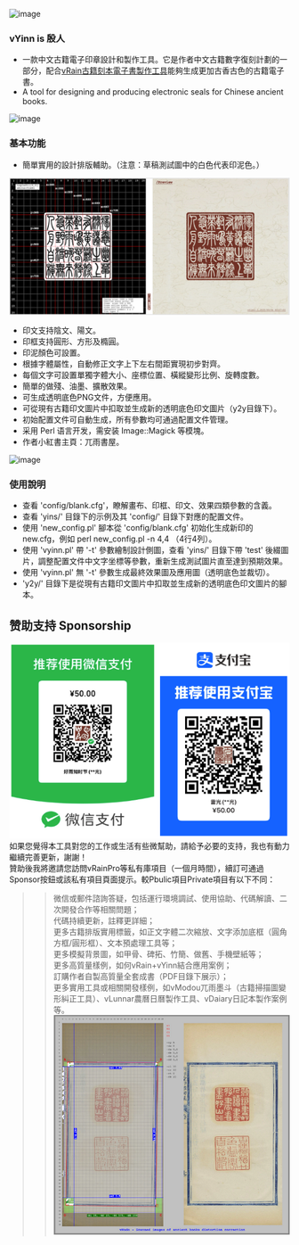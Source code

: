 
![image](https://github.com/shanleiguang/vYinn/blob/main/images/00.png)

### vYinn is 殷人

- 一款中文古籍電子印章設計和製作工具。它是作者中文古籍數字復刻計劃的一部分，配合[vRain古籍刻本電子書製作工具](https://github.com/shanleiguang/vRain)能夠生成更加古香古色的古籍電子書。
- A tool for designing and producing electronic seals for Chinese ancient books.

![image](https://github.com/shanleiguang/vYinn/blob/main/images/02.png)

### 基本功能

- 簡單實用的設計排版輔助。（注意：草稿測試圖中的白色代表印泥色。）

![image](https://github.com/shanleiguang/vYinn/blob/main/images/01.png)

- 印文支持陰文、陽文。
- 印框支持圓形、方形及橢圓。
- 印泥顏色可設置。
- 根據字體屬性，自動修正文字上下左右間距實現初步對齊。
- 每個文字可設置單獨字體大小、座標位置、橫縱變形比例、旋轉度數。
- 簡單的做殘、油墨、擴散效果。
- 可生成透明底色PNG文件，方便應用。
- 可從現有古籍印文圖片中扣取並生成新的透明底色印文圖片（y2y目錄下）。
- 初始配置文件可自動生成，所有參數均可通過配置文件管理。
- 采用 Perl 语言开发，需安装 Image::Magick 等模塊。
- 作者小紅書主頁：兀雨書屋。

![image](https://github.com/shanleiguang/vYinn/blob/main/images/03.png)

### 使用說明

- 查看 'config/blank.cfg'，瞭解畫布、印框、印文、效果四類參數的含義。
- 查看 'yins/' 目錄下的示例及其 'config/' 目錄下對應的配置文件。
- 使用 'new_config.pl' 腳本從 'config/blank.cfg' 初始化生成新印的 new.cfg，例如 perl new_config.pl -n 4,4 （4行4列）。
- 使用 'vyinn.pl' 帶 '-t' 參數繪制設計側圖，查看 'yins/' 目錄下帶 'test' 後綴圖片，調整配置文件中文字坐標等參數，重新生成測試圖片直至達到預期效果。
- 使用 'vyinn.pl' 無 '-t' 參數生成最終效果圖及應用圖（透明底色並裁切）。
- 'y2y/' 目錄下是從現有古籍印文圖片中扣取並生成新的透明底色印文圖片的腳本。

## 赞助支持 Sponsorship
![image](https://github.com/shanleiguang/vRain/blob/main/sponsor_new.png)  
如果您覺得本工具對您的工作或生活有些微幫助，請給予必要的支持，我也有動力繼續完善更新，謝謝！   
贊助後我將邀請您訪問vRainPro等私有庫項目（一個月時間），續訂可通過Sponsor按鈕或該私有項目頁面提示。較Pbulic項目Private項目有以下不同：
>>微信或郵件諮詢答疑，包括運行環境調試、使用協助、代碼解讀、二次開發合作等相關問題；  
>>代碼持續更新，註釋更詳細；  
>>更多古籍排版實用標籤，如正文字體二次縮放、文字添加底框（圓角方框/圓形框）、文本預處理工具等；  
>>更多模擬背景圖，如甲骨、碑拓、竹簡、做舊、手機壁紙等；  
>>更多高質量樣例，如何vRain+vYinn結合應用案例；  
>>訂購作者自製高質量全套成書（PDF目錄下展示）；  
>>更多實用工具或相關開發樣例，如vModou兀雨墨斗（古籍掃描圖變形糾正工具）、vLunnar農曆日曆製作工具、vDaiary日記本製作案例等。  
![image](https://github.com/shanleiguang/vRain/blob/main/images/011.png)
